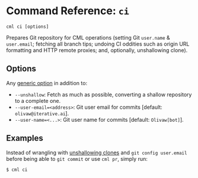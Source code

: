 # Command Reference: `ci`

```usage
cml ci [options]
```

Prepares Git repository for CML operations (setting Git `user.name` &
`user.email`; fetching all branch tips; undoing CI oddities such as origin URL
formatting and HTTP remote proxies; and, optionally, unshallowing clone).

## Options

Any [generic option](/doc/ref) in addition to:

- `--unshallow`: Fetch as much as possible, converting a shallow repository to a
  complete one.
- `--user-email=<address>`: Git user email for commits [default:
  `olivaw@iterative.ai`].
- `--user-name=<...>`: Git user name for commits [default: `Olivaw[bot]`].

## Examples

Instead of wrangling with
[unshallowing clones](https://stackoverflow.com/q/6802145) and
`git config user.email` before being able to `git commit` or use `cml pr`,
simply run:

```cli
$ cml ci
```
